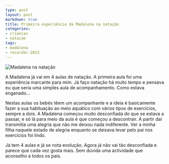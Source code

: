 ```yaml
---
type: post
layout: post
markdown: true
title: Primeira experiência da Madalena na natação
categories:
- criancas
- natacao
tags:
- madalena
- recordar-2013
---
```


![Madalena na natação](https://lh5.googleusercontent.com/-AgX9TMe7k8I/UphVcU-30kI/AAAAAAAAgLM/RExS_2p1Hu4/s640/1399476_10202291120703221_953192564_o.jpg)

A Madalena já vai em 4 aulas de natação. A primeira aula foi uma experiência
marcante para mim. Já faço natação há muito tempo e pensava eu que seria uma
simples aula de acompanhamento. Como estava enganado...

Nestas aulas os bebés têem um acompanhante e a ideia é basicamente fazer a sua
habituação ao meio aquático com vários tipos de exercícios, sempre a dois. A
Madalena começou muito desconfiada do que se estava a passar, e só lá para meio
da aula é que começou a descontrair. A partir daí transmitia uma alegria que não
me deixou nada indiferente. Ver a minha filha naquele estado de alegria enquanto
se deixava levar pelo pai nos exercícios foi lindo.

Já tem 4 aulas e já se nota evolução. Agora já não vai tão desconfiada e parece
que cada vez gosta mais. Sem dúvida uma actividade que aconselho a todos os pais.
